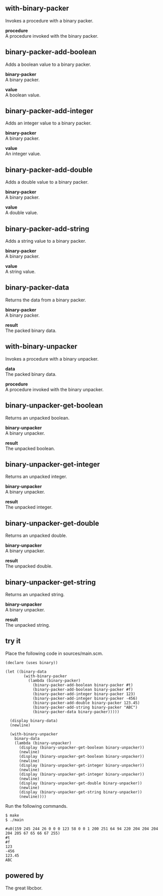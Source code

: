 with-binary-packer
------------------
Invokes a procedure with a binary packer.

__procedure__  
A procedure invoked with the binary packer.

binary-packer-add-boolean
-------------------------
Adds a boolean value to a binary packer.

__binary-packer__  
A binary packer.

__value__  
A boolean value.

binary-packer-add-integer
-------------------------
Adds an integer value to a binary packer.

__binary-packer__  
A binary packer.

__value__  
An integer value.

binary-packer-add-double
------------------------
Adds a double value to a binary packer.

__binary-packer__  
A binary packer.

__value__  
A double value.

binary-packer-add-string
------------------------
Adds a string value to a binary packer.

__binary-packer__  
A binary packer.

__value__  
A string value.

binary-packer-data
------------------
Returns the data from a binary packer.

__binary-packer__  
A binary packer.

__result__  
The packed binary data.

with-binary-unpacker
--------------------
Invokes a procedure with a binary unpacker.

__data__  
The packed binary data.

__procedure__  
A procedure invoked with the binary unpacker.

binary-unpacker-get-boolean
---------------------------
Returns an unpacked boolean.

__binary-unpacker__  
A binary unpacker.

__result__  
The unpacked boolean.

binary-unpacker-get-integer
---------------------------
Returns an unpacked integer.

__binary-unpacker__  
A binary unpacker.

__result__  
The unpacked integer.

binary-unpacker-get-double
--------------------------
Returns an unpacked double.

__binary-unpacker__  
A binary unpacker.

__result__  
The unpacked double.

binary-unpacker-get-string
--------------------------
Returns an unpacked string.

__binary-unpacker__  
A binary unpacker.

__result__  
The unpacked string.

try it
------
Place the following code in sources/main.scm.

    (declare (uses binary))

    (let ((binary-data
            (with-binary-packer
              (lambda (binary-packer)
                (binary-packer-add-boolean binary-packer #t)
                (binary-packer-add-boolean binary-packer #f)
                (binary-packer-add-integer binary-packer 123)
                (binary-packer-add-integer binary-packer -456)
                (binary-packer-add-double binary-packer 123.45)
                (binary-packer-add-string binary-packer "ABC")
                (binary-packer-data binary-packer)))))

      (display binary-data)
      (newline)

      (with-binary-unpacker
        binary-data
        (lambda (binary-unpacker)
          (display (binary-unpacker-get-boolean binary-unpacker))
          (newline)
          (display (binary-unpacker-get-boolean binary-unpacker))
          (newline)
          (display (binary-unpacker-get-integer binary-unpacker))
          (newline)
          (display (binary-unpacker-get-integer binary-unpacker))
          (newline)
          (display (binary-unpacker-get-double binary-unpacker))
          (newline)
          (display (binary-unpacker-get-string binary-unpacker))
          (newline))))

Run the following commands.

    $ make
    $ ./main

    #u8(159 245 244 26 0 0 0 123 58 0 0 1 200 251 64 94 220 204 204 204 204 205 67 65 66 67 255)
    #t
    #f
    123
    -456
    123.45
    ABC

powered by
----------
The great libcbor.
